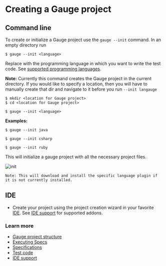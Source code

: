 # Creating a Gauge project

## Command line

To create or initialize a Gauge project use the `gauge --init` command. In an empty directory run

```
$ gauge --init <language>
```

Replace *<language>* with the programming language in which you want to write the test code. See [supported programming languages](../test_code/step_implementations.md).

**Note:** Currently this command creates the Gauge project in the current directory. If you would like to specify a location, then you will have to manually create that dir and navigate to it before you run `--init langauge`

```
$ mkdir <location for Gauge project>
$ cd <location for Gauge project>

$ gauge --init <language>
```

**Examples:**

```
$ gauge --init java
```

```
$ gauge --init csharp
```

```
$ gauge --init ruby
```

This will initialize a gauge project with all the necessary project files.

![init](images/gauge-init.png "init")

````
Note: This will download and install the specific language plugin if it is not currently installed.
````

## IDE
* Create your project using the project creation wizard in your favorite [IDE](http://en.wikipedia.org/wiki/Integrated_development_environment). See [IDE support](../ide_support/README.md) for supported addons.

### Learn more
* [Gauge project structure](project_structure.md)
* [Executing Specs](../execution/README.md)
* [Specifications](../specifications/README.md)
* [Test code](../test_code/step_implementations.md)
* [IDE support](../ide_support/README.md)
